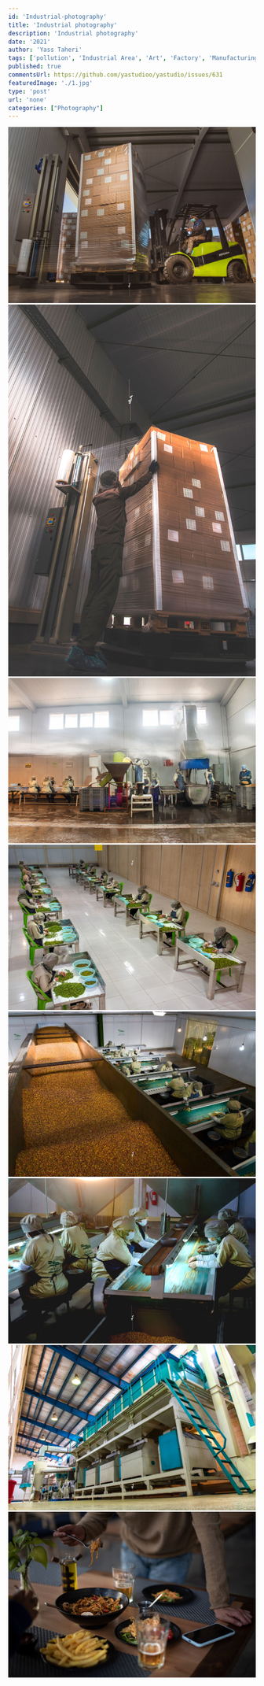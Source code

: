 ```yaml
---
id: 'Industrial-photography'
title: 'Industrial photography'
description: 'Industrial photography'
date: '2021'
author: 'Yass Taheri'
tags: ['pollution', 'Industrial Area', 'Art', 'Factory', 'Manufacturing']
published: true
commentsUrl: https://github.com/yastudioo/yastudio/issues/631
featuredImage: './1.jpg'
type: 'post'
url: 'none'
categories: ["Photography"]
---
```

![](./1.jpg)
![](./2.jpg)
![](./4.jpg)
![](./5.jpg)
![](./6.jpg)
![](./7.jpg)
![](./8.jpg)
![](./9.jpg)

